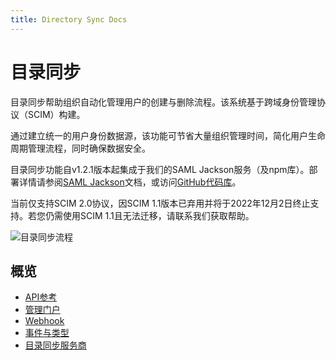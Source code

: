 ```yaml
---
title: Directory Sync Docs
---
```


# 目录同步

目录同步帮助组织自动化管理用户的创建与删除流程。该系统基于跨域身份管理协议（SCIM）构建。

通过建立统一的用户身份数据源，该功能可节省大量组织管理时间，简化用户生命周期管理流程，同时确保数据安全。

目录同步功能自v1.2.1版本起集成于我们的SAML Jackson服务（及npm库）。部署详情请参阅[SAML Jackson](../jackson/deploy/index.md)文档，或访问[GitHub代码库](https://github.com/boxyhq/jackson#directory-sync)。

当前仅支持SCIM 2.0协议，因SCIM 1.1版本已弃用并将于2022年12月2日终止支持。若您仍需使用SCIM 1.1且无法迁移，请联系我们获取帮助。

![目录同步流程](/images/docs/jackson/directory-sync-flow.png)

## 概览

- [API参考](api-reference)
- [管理门户](../admin-portal/directory-sync)
- [Webhook](webhooks)
- [事件与类型](events)
- [目录同步服务商](providers)
